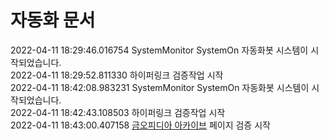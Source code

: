 # 자동화 문서

2022-04-11 18:29:46.016754 SystemMonitor SystemOn 자동화봇 시스템이 시작되었습니다.  
2022-04-11 18:29:52.811330 하이퍼링크 검증작업 시작  
2022-04-11 18:42:08.983231 SystemMonitor SystemOn 자동화봇 시스템이 시작되었습니다.  
2022-04-11 18:42:43.108503 하이퍼링크 검증작업 시작  
2022-04-11 18:43:00.407158 [금오피디아 아카이브](https://github.com/Htmla69/Kumoh_In7) 페이지 검증 시작  
